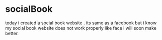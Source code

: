 # socialBook
today i created a social book website . its same as a facebook but i know my social book website does not work properly like face i will soon make  better. 
